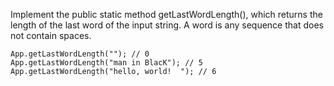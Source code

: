 Implement the public static method getLastWordLength(), which returns the length of the last word of the input string. A word is any sequence that does not contain spaces.
```
App.getLastWordLength(""); // 0
App.getLastWordLength("man in BlacK"); // 5
App.getLastWordLength("hello, world!  "); // 6
